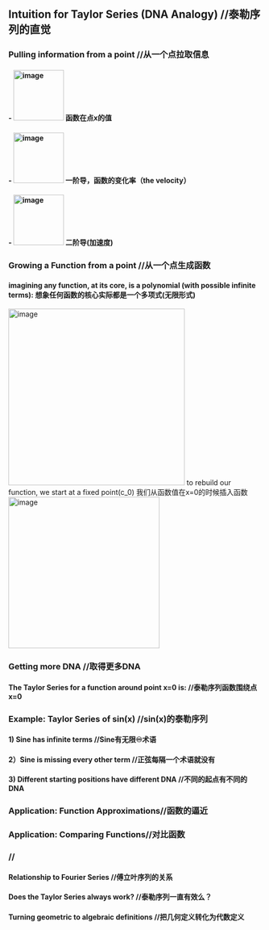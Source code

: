 ##  Intuition for Taylor Series (DNA Analogy) //泰勒序列的直觉
### Pulling information from a point  //从一个点拉取信息
#### - <img width="100" alt="image" src="https://user-images.githubusercontent.com/31954987/223323099-1689e082-9c83-417e-8512-1d875bcc6daf.png"> 函数在点x的值
#### - <img width="100" alt="image" src="https://user-images.githubusercontent.com/31954987/223323326-d90f12b6-1780-4d05-9ca8-8a48fcf5f560.png"> 一阶导，函数的变化率（the velocity）
#### - <img width="100" alt="image" src="https://user-images.githubusercontent.com/31954987/223324168-6b3b4005-cbfb-4820-bf6e-50743c1a4dd7.png"> 二阶导(加速度)

### Growing a Function from a point //从一个点生成函数
#### imagining any function, at its core, is a polynomial (with possible infinite terms): 想象任何函数的核心实际都是一个多项式(无限形式)
<img width="350" alt="image" src="https://user-images.githubusercontent.com/31954987/223325186-9022b1fe-85d0-46bd-b0a1-f7f4d9acc976.png"> 
to rebuild our function, we start at a fixed point(c_0) 我们从函数值在x=0的时候插入函数
<img width="300" alt="image" src="https://user-images.githubusercontent.com/31954987/223326168-5ed96b7d-a59c-4f5f-b426-3a8237fa6cd6.png">

### Getting more DNA  //取得更多DNA
####  The Taylor Series for a function around point x=0 is: //泰勒序列函数围绕点 x=0
### Example: Taylor Series of sin(x)  //sin(x)的泰勒序列
####  1) Sine has infinite terms  //Sine有无限♾️术语
####  2）Sine is missing every other term  //正弦每隔一个术语就没有
####  3) Different starting positions have different DNA  //不同的起点有不同的DNA
### Application: Function Approximations//函数的逼近
### Application: Comparing Functions//对比函数
### //
####  Relationship to Fourier Series  //傅立叶序列的关系
####  Does the Taylor Series always work? //泰勒序列一直有效么？
####  Turning geometric to algebraic definitions  //把几何定义转化为代数定义
